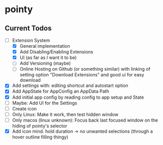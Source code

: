 # pointy

## Current Todos

- [ ] Extension System
  - [x] General implementation
  - [x] Add Disabling/Enabling Extensions
  - [x] UI (as far as I want it to be)
  - [ ] Add Versioning (maybe)
  - [ ] Online Hosting on Github (or something similar) with linking of setting option "Download Extensions" and good ui for easy download
- [x] Add settings with: editing shortcut and autostart option
- [x] Add AppState for AppConfig an AppData Path
- [x] Add initial app config by reading config to app setup and State
- [ ] Maybe: Add UI for the Settings
- [ ] Create icon
- [ ] Only Linux: Make it work, then test hidden window
- [ ] Only macos (linux unknown): Focus back last focused window on the hiding of pointy's selector
- [x] Add icon mind. hold duration -> no unwanted selections (through a hover outline filling thingy)
